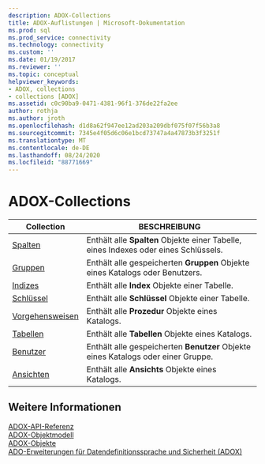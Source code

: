 ```yaml
---
description: ADOX-Collections
title: ADOX-Auflistungen | Microsoft-Dokumentation
ms.prod: sql
ms.prod_service: connectivity
ms.technology: connectivity
ms.custom: ''
ms.date: 01/19/2017
ms.reviewer: ''
ms.topic: conceptual
helpviewer_keywords:
- ADOX, collections
- collections [ADOX]
ms.assetid: c0c90ba9-0471-4381-96f1-376de22fa2ee
author: rothja
ms.author: jroth
ms.openlocfilehash: d1d8a62f947ee12ad203a209dbf075f07f56b3a8
ms.sourcegitcommit: 7345e4f05d6c06e1bcd73747a4a47873b3f3251f
ms.translationtype: MT
ms.contentlocale: de-DE
ms.lasthandoff: 08/24/2020
ms.locfileid: "88771669"
---
```

# <a name="adox-collections"></a>ADOX-Collections

|Collection|BESCHREIBUNG|  
|-|-|  
|[Spalten](./columns-collection-adox.md)|Enthält alle **Spalten** Objekte einer Tabelle, eines Indexes oder eines Schlüssels.|  
|[Gruppen](./groups-collection-adox.md)|Enthält alle gespeicherten **Gruppen** Objekte eines Katalogs oder Benutzers.|  
|[Indizes](./indexes-collection-adox.md)|Enthält alle **Index** Objekte einer Tabelle.|  
|[Schlüssel](./keys-collection-adox.md)|Enthält alle **Schlüssel** Objekte einer Tabelle.|  
|[Vorgehensweisen](./procedures-collection-adox.md)|Enthält alle **Prozedur** Objekte eines Katalogs.|  
|[Tabellen](./tables-collection-adox.md)|Enthält alle **Tabellen** Objekte eines Katalogs.|  
|[Benutzer](./users-collection-adox.md)|Enthält alle gespeicherten **Benutzer** Objekte eines Katalogs oder einer Gruppe.|  
|[Ansichten](./views-collection-adox.md)|Enthält alle **Ansichts** Objekte eines Katalogs.|  
  
## <a name="see-also"></a>Weitere Informationen  
 [ADOX-API-Referenz](./adox-object-model.md?view=sql-server-ver15)   
 [ADOX-Objektmodell](./adox-object-model.md)   
 [ADOX-Objekte](./adox-objects.md)   
 [ADO-Erweiterungen für Datendefinitionssprache und Sicherheit (ADOX)](../../guide/extensions/ado-extensions-for-data-definition-language-and-security-adox.md)